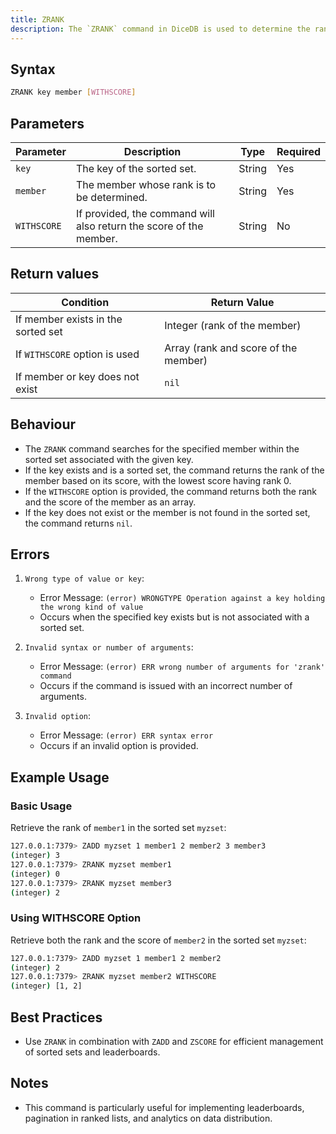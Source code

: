 ```yaml
---
title: ZRANK
description: The `ZRANK` command in DiceDB is used to determine the rank of a member in a sorted set. It returns the position of a member in the sorted set, with the lowest score having rank 0.
---
```


## Syntax

```bash
ZRANK key member [WITHSCORE]
```

## Parameters

| Parameter   | Description                                                        | Type   | Required |
| ----------- | ------------------------------------------------------------------ | ------ | -------- |
| `key`       | The key of the sorted set.                                         | String | Yes      |
| `member`    | The member whose rank is to be determined.                         | String | Yes      |
| `WITHSCORE` | If provided, the command will also return the score of the member. | String | No       |

## Return values

| Condition                          | Return Value                         |
| ---------------------------------- | ------------------------------------ |
| If member exists in the sorted set | Integer (rank of the member)         |
| If `WITHSCORE` option is used      | Array (rank and score of the member) |
| If member or key does not exist    | `nil`                                |

## Behaviour

- The `ZRANK` command searches for the specified member within the sorted set associated with the given key.
- If the key exists and is a sorted set, the command returns the rank of the member based on its score, with the lowest score having rank 0.
- If the `WITHSCORE` option is provided, the command returns both the rank and the score of the member as an array.
- If the key does not exist or the member is not found in the sorted set, the command returns `nil`.

## Errors

1. `Wrong type of value or key`:

   - Error Message: `(error) WRONGTYPE Operation against a key holding the wrong kind of value`
   - Occurs when the specified key exists but is not associated with a sorted set.

2. `Invalid syntax or number of arguments`:

   - Error Message: `(error) ERR wrong number of arguments for 'zrank' command`
   - Occurs if the command is issued with an incorrect number of arguments.

3. `Invalid option`:
   - Error Message: `(error) ERR syntax error`
   - Occurs if an invalid option is provided.

## Example Usage

### Basic Usage

Retrieve the rank of `member1` in the sorted set `myzset`:

```bash
127.0.0.1:7379> ZADD myzset 1 member1 2 member2 3 member3
(integer) 3
127.0.0.1:7379> ZRANK myzset member1
(integer) 0
127.0.0.1:7379> ZRANK myzset member3
(integer) 2
```

### Using WITHSCORE Option

Retrieve both the rank and the score of `member2` in the sorted set `myzset`:

```bash
127.0.0.1:7379> ZADD myzset 1 member1 2 member2
(integer) 2
127.0.0.1:7379> ZRANK myzset member2 WITHSCORE
(integer) [1, 2]
```

## Best Practices

- Use `ZRANK` in combination with `ZADD` and `ZSCORE` for efficient management of sorted sets and leaderboards.

## Notes

- This command is particularly useful for implementing leaderboards, pagination in ranked lists, and analytics on data distribution.

